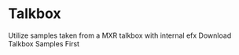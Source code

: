 # Talkbox
Utilize samples taken from a MXR talkbox with internal efx
Download Talkbox Samples First 
